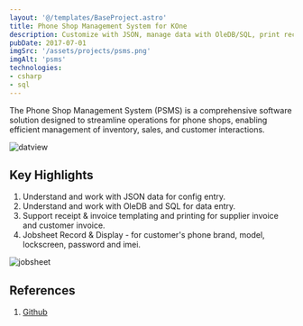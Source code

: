 ```yaml
---
layout: '@/templates/BaseProject.astro'
title: Phone Shop Management System for KOne
description: Customize with JSON, manage data with OleDB/SQL, print receipts/invoices, and track repairs with ease.
pubDate: 2017-07-01
imgSrc: '/assets/projects/psms.png'
imgAlt: 'psms'
technologies:
- csharp
- sql
---
```


The Phone Shop Management System (PSMS) is a comprehensive software solution designed to streamline operations for phone shops, enabling efficient management of inventory, sales, and customer interactions.

![datview](/assets/projects/psms-data.png)

## Key Highlights

1. Understand and work with JSON data for config entry.
2. Understand and work with OleDB and SQL for data entry.
3. Support receipt & invoice templating and printing for supplier invoice and customer invoice.
4. Jobsheet Record & Display - for customer's phone brand, model, lockscreen, password and imei.

![jobsheet](/assets/projects/psms-jobsheet.png)

## References 

1. <a href="https://github.com/Oskang09/PhoneShopSoftware/tree/master" target="_blank">Github</a>